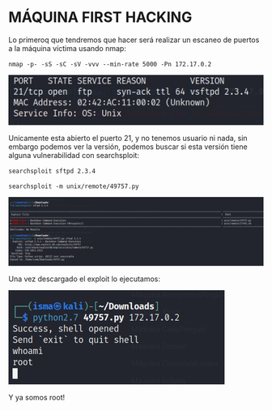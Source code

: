 # MÁQUINA FIRST HACKING

Lo primeroq que tendremos que hacer será realizar un escaneo de puertos a la máquina víctima usando nmap:

```shell
nmap -p- -sS -sC -sV -vvv --min-rate 5000 -Pn 172.17.0.2
```

![NMAP](https://github.com/Isma-yo/photos/blob/main/First%20Hacking/foto.jpg)

Unicamente esta abierto el puerto 21, y no tenemos usuario ni nada, sin embargo podemos ver la versión, podemos buscar si esta versión tiene alguna vulnerabilidad con searchsploit:

```shell
searchsploit sftpd 2.3.4
```

```shell
searchsploit -m unix/remote/49757.py
```

![NMAP](https://github.com/Isma-yo/photos/blob/main/First%20Hacking/foto2.jpg)

Una vez descargado el exploit lo ejecutamos:

![ROOT](https://github.com/Isma-yo/photos/blob/main/First%20Hacking/foto3.jpg)

Y ya somos root!

